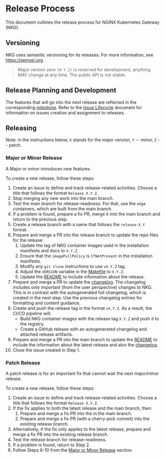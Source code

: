 # Release Process

This document outlines the release process for NGINX Kubernetes Gateway (NKG).

## Versioning

NKG uses semantic versioning for its releases. For more information, see https://semver.org.

> Major version zero `(0.Y.Z)` is reserved for development, anything MAY change at any time. The public API is not stable.

## Release Planning and Development

The features that will go into the next release are reflected in the
corresponding [milestone](https://github.com/nginxinc/nginx-kubernetes-gateway/milestones). Refer to
the [Issue Lifecycle](../ISSUE_LIFECYCLE.md) document for information on issues creation and assignment to releases.

## Releasing

Note: in the instructions below, `X` stands for the major version, `Y` -- minor, `Z` -- patch.

### Major or Minor Release

A Major or minor introduces new features.

To create a new release, follow these steps:

1. Create an issue to define and track release-related activities. Choose a title that follows the
   format `Release X.Y.Z`.
2. Stop merging any new work into the main branch.
3. Test the main branch for release-readiness. For that, use the `edge` containers, which are built from the main
   branch.
4. If a problem is found, prepare a fix PR, merge it into the main branch and return to the previous step.
5. Create a release branch with a name that follows the `release-X.Y` format.
6. Prepare and merge a PR into the release branch to update the repo files for the release:
    1. Update the tag of NKG container images used in the installation manifests and docs to `X.Y.Z`.
    2. Ensure that the `imagePullPolicy` is `IfNotPresent` in the installation manifests.
    3. Modify any `git clone` instructions to use `vX.Y.Z` tag.
    4. Adjust the `VERSION` variable in the [Makefile](../Makefile) to `X.Y.Z`.
    5. Update the [README](../README.md) to include information about the release.
7. Prepare and merge a PR to update the [changelog](../CHANGELOG.md). The changelog includes only important (from the
   user perspective) changes to NKG. This is in contrast with the autogenerated full changelog, which is created in the
   next step. Use the previous changelog entries for formatting and content guidance.
8. Create and push the release tag in the format `vX.Y.Z`. As a result, the CI/CD pipeline will:
    * Build NKG container images with the release tag `X.Y.Z` and push it to the registry.
    * Create a GitHub release with an autogenerated changelog and attached release artifacts.
9. Prepare and merge a PR into the main branch to update the [README](../README.md) to include the information about the
   latest release and also the [changelog](../CHANGELOG.md).
10. Close the issue created in Step 1.

### Patch Release

A patch release is for an important fix that cannot wait the next major/minor release.

To create a new release, follow these steps:

1. Create an issue to define and track release-related activities. Choose a title that follows the
   format `Release X.Y.Z`.
2. If the fix applies to both the latest release and the main branch, then:
    1. Prepare and merge a fix PR into the in the main branch.
    2. Prepare and merge a fix PR (with a cherry-pick commit) into the existing release branch.
3. Alternatively, if the fix only applies to the latest release, prepare and merge a fix PR into the existing release
   branch.
4. Test the release branch for release-readiness.
5. If a problem is found, return to Step 2.
6. Follow Steps 6-10 from the [Major or Minor Release](#major-or-minor-release) section.
